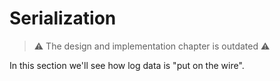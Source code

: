 # Serialization

> ⚠️ The design and implementation chapter is outdated ⚠️

In this section we'll see how log data is "put on the wire".
